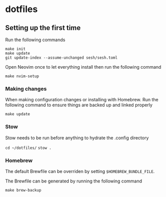 # dotfiles

## Setting up the first time
Run the following commands

```
make init
make update
git update-index --assume-unchanged sesh/sesh.toml
```

Open Neovim once to let everything install then run the following command

```
make nvim-setup
```

### Making changes
When making configuration changes or installing with Homebrew. Run the following command to ensure things are backed up and linked properly

```
make update
```

### Stow
Stow needs to be run before anything to hydrate the .config directory

`cd ~/dotfiles/`
`stow .`

### Homebrew
The default Brewfile can be overriden by setting `$HOMEBREW_BUNDLE_FILE`.

The Brewfile can be generated by running the following command

```
make brew-backup
```
